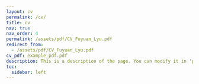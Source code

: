 ```yaml
---
layout: cv
permalink: /cv/
title: cv
nav: true
nav_order: 4
permalink: /assets/pdf/CV_Fuyuan_Lyu.pdf
redirect_from:
  - /assets/pdf/CV_Fuyuan_Lyu.pdf
cv_pdf: example_pdf.pdf
description: This is a description of the page. You can modify it in 'pages/_cv.md'. You can also change or remove the top pdf download button.
toc:
  sidebar: left
---
```

